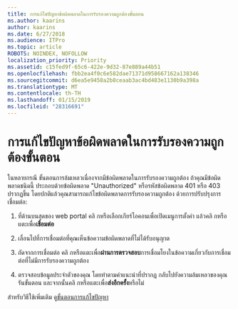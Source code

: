 ```yaml
---
title: การแก้ไขปัญหาข้อผิดพลาดในการรับรองความถูกต้องขั้นตอน
ms.author: kaarins
author: kaarins
ms.date: 6/27/2018
ms.audience: ITPro
ms.topic: article
ROBOTS: NOINDEX, NOFOLLOW
localization_priority: Priority
ms.assetid: c15fed9f-65c6-422e-9d32-87e889a44b51
ms.openlocfilehash: fbb2ea4f0c6e582dae71371d958667162a138346
ms.sourcegitcommit: d6ea5e9458a2b8ceaab3ac4bd483e1130b9a398a
ms.translationtype: MT
ms.contentlocale: th-TH
ms.lasthandoff: 01/15/2019
ms.locfileid: "28316691"
---
```

# <a name="troubleshoot-flow-authentication-errors"></a>การแก้ไขปัญหาข้อผิดพลาดในการรับรองความถูกต้องขั้นตอน

ในหลายกรณี ขั้นตอนการล้มเหลวเนื่องจากมีข้อผิดพลาดในการรับรองความถูกต้อง ถ้าคุณมีข้อผิดพลาดชนิดนี้ ประกอบด้วยข้อผิดพลาด "Unauthorized" หรือรหัสข้อผิดพลาด 401 หรือ 403 ปรากฏขึ้น โดยปกติแล้วคุณสามารถแก้ไขข้อผิดพลาดการรับรองความถูกต้อง ด้วยการปรับปรุงการเชื่อมต่อ:
  
1. ที่ด้านบนสุดของ web portal คลิ กหรือเลือกเกียร์ไอคอนเพื่อเปิดเมนูการตั้งค่า แล้วคลิ กหรือแตะเพื่อ**เชื่อมต่อ**
    
2. เลื่อนไปที่การเชื่อมต่อที่คุณเห็นข้อความข้อผิดพลาดที่ไม่ได้รับอนุญาต
    
3. ถัดจากการเชื่อมต่อ คลิ กหรือแตะเพื่อ**ผ่านการตรวจสอบ**การเชื่อมโยงในข้อความเกี่ยวกับการเชื่อมต่อที่ไม่มีการรับรองความถูกต้อง 
    
4. ตรวจสอบข้อมูลประจำตัวของคุณ โดยทำตามคำแนะนำที่ปรากฏ กลับไปยังความล้มเหลวของคุณรันขั้นตอน และจากนั้นคลิ กหรือแตะเพื่อ**ส่งอีกครั้ง**หรือไม่
    
สำหรับวิธีใช้เพิ่มเติม ดู[ขั้นตอนการแก้ไขปัญหา](https://go.microsoft.com/fwlink/?linkid=872110)
  

